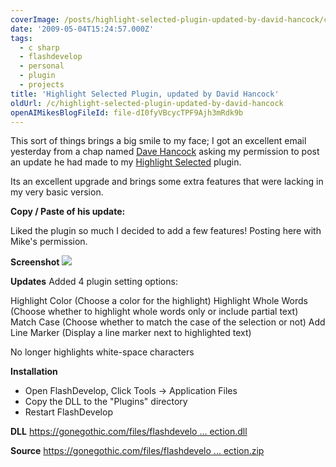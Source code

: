 ```yaml
---
coverImage: /posts/highlight-selected-plugin-updated-by-david-hancock/cover.jpg
date: '2009-05-04T15:24:57.000Z'
tags:
  - c sharp
  - flashdevelop
  - personal
  - plugin
  - projects
title: 'Highlight Selected Plugin, updated by David Hancock'
oldUrl: /c/highlight-selected-plugin-updated-by-david-hancock
openAIMikesBlogFileId: file-dI0fyVBcycTPF9Ajh3mRdk9b
---
```


This sort of things brings a big smile to my face; I got an excellent email yesterday from a chap named [Dave Hancock](https://gonegothic.com/) asking my permission to post an update he had made to my [Highlight Selected](https://www.mikecann.blog/?p=403) plugin.

<!-- more -->

Its an excellent upgrade and brings some extra features that were lacking in my very basic version.

**Copy / Paste of his update:**

Liked the plugin so much I decided to add a few features! Posting here with Mike's permission.

**Screenshot**
![](https://gonegothic.com/files/flashdevelop/HighlightSelection/HighlightSelection01.jpg)

**Updates**
Added 4 plugin setting options:

Highlight Color (Choose a color for the highlight)
Highlight Whole Words (Choose whether to highlight whole words only or include partial text)
Match Case (Choose whether to match the case of the selection or not)
Add Line Marker (Display a line marker next to highlighted text)

No longer highlights white-space characters

**Installation**

- Open FlashDevelop, Click Tools -> Application Files
- Copy the DLL to the "Plugins" directory
- Restart FlashDevelop

**DLL**
[https://gonegothic.com/files/flashdevelo ... ection.dll](https://gonegothic.com/files/flashdevelop/HighlightSelection/HighlightSelection.dll)

**Source**
[https://gonegothic.com/files/flashdevelo ... ection.zip](https://gonegothic.com/files/flashdevelop/HighlightSelection/HighlightSelection.zip)
